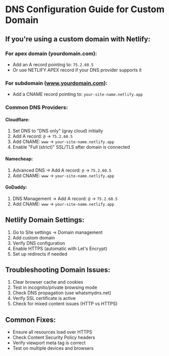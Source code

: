 # DNS Configuration Guide for Custom Domain

## If you're using a custom domain with Netlify:

### For apex domain (yourdomain.com):
- Add an A record pointing to: `75.2.60.5`
- Or use NETLIFY APEX record if your DNS provider supports it

### For subdomain (www.yourdomain.com):
- Add a CNAME record pointing to: `your-site-name.netlify.app`

### Common DNS Providers:

#### Cloudflare:
1. Set DNS to "DNS only" (gray cloud) initially
2. Add A record: `@` → `75.2.60.5`
3. Add CNAME: `www` → `your-site-name.netlify.app`
4. Enable "Full (strict)" SSL/TLS after domain is connected

#### Namecheap:
1. Advanced DNS → Add A record: `@` → `75.2.60.5`
2. Add CNAME: `www` → `your-site-name.netlify.app`

#### GoDaddy:
1. DNS Management → Add A record: `@` → `75.2.60.5`
2. Add CNAME: `www` → `your-site-name.netlify.app`

## Netlify Domain Settings:
1. Go to Site settings → Domain management
2. Add custom domain
3. Verify DNS configuration
4. Enable HTTPS (automatic with Let's Encrypt)
5. Set up redirects if needed

## Troubleshooting Domain Issues:
1. Clear browser cache and cookies
2. Test in incognito/private browsing mode
3. Check DNS propagation (use whatsmydns.net)
4. Verify SSL certificate is active
5. Check for mixed content issues (HTTP vs HTTPS)

## Common Fixes:
- Ensure all resources load over HTTPS
- Check Content Security Policy headers
- Verify viewport meta tag is correct
- Test on multiple devices and browsers
